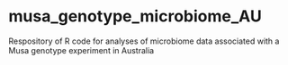 # musa_genotype_microbiome_AU
Respository of R code for analyses of microbiome data associated with a Musa genotype experiment in Australia
